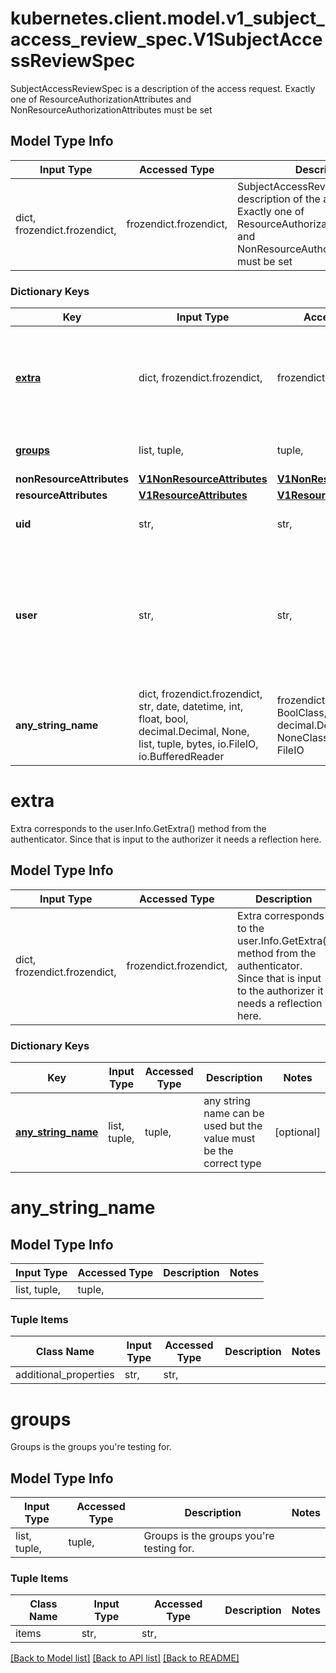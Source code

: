 # kubernetes.client.model.v1_subject_access_review_spec.V1SubjectAccessReviewSpec

SubjectAccessReviewSpec is a description of the access request.  Exactly one of ResourceAuthorizationAttributes and NonResourceAuthorizationAttributes must be set

## Model Type Info
Input Type | Accessed Type | Description | Notes
------------ | ------------- | ------------- | -------------
dict, frozendict.frozendict,  | frozendict.frozendict,  | SubjectAccessReviewSpec is a description of the access request.  Exactly one of ResourceAuthorizationAttributes and NonResourceAuthorizationAttributes must be set | 

### Dictionary Keys
Key | Input Type | Accessed Type | Description | Notes
------------ | ------------- | ------------- | ------------- | -------------
**[extra](#extra)** | dict, frozendict.frozendict,  | frozendict.frozendict,  | Extra corresponds to the user.Info.GetExtra() method from the authenticator.  Since that is input to the authorizer it needs a reflection here. | [optional] 
**[groups](#groups)** | list, tuple,  | tuple,  | Groups is the groups you&#x27;re testing for. | [optional] 
**nonResourceAttributes** | [**V1NonResourceAttributes**](V1NonResourceAttributes.md) | [**V1NonResourceAttributes**](V1NonResourceAttributes.md) |  | [optional] 
**resourceAttributes** | [**V1ResourceAttributes**](V1ResourceAttributes.md) | [**V1ResourceAttributes**](V1ResourceAttributes.md) |  | [optional] 
**uid** | str,  | str,  | UID information about the requesting user. | [optional] 
**user** | str,  | str,  | User is the user you&#x27;re testing for. If you specify \&quot;User\&quot; but not \&quot;Groups\&quot;, then is it interpreted as \&quot;What if User were not a member of any groups | [optional] 
**any_string_name** | dict, frozendict.frozendict, str, date, datetime, int, float, bool, decimal.Decimal, None, list, tuple, bytes, io.FileIO, io.BufferedReader | frozendict.frozendict, str, BoolClass, decimal.Decimal, NoneClass, tuple, bytes, FileIO | any string name can be used but the value must be the correct type | [optional]

# extra

Extra corresponds to the user.Info.GetExtra() method from the authenticator.  Since that is input to the authorizer it needs a reflection here.

## Model Type Info
Input Type | Accessed Type | Description | Notes
------------ | ------------- | ------------- | -------------
dict, frozendict.frozendict,  | frozendict.frozendict,  | Extra corresponds to the user.Info.GetExtra() method from the authenticator.  Since that is input to the authorizer it needs a reflection here. | 

### Dictionary Keys
Key | Input Type | Accessed Type | Description | Notes
------------ | ------------- | ------------- | ------------- | -------------
**[any_string_name](#any_string_name)** | list, tuple,  | tuple,  | any string name can be used but the value must be the correct type | [optional] 

# any_string_name

## Model Type Info
Input Type | Accessed Type | Description | Notes
------------ | ------------- | ------------- | -------------
list, tuple,  | tuple,  |  | 

### Tuple Items
Class Name | Input Type | Accessed Type | Description | Notes
------------- | ------------- | ------------- | ------------- | -------------
additional_properties | str,  | str,  |  | 

# groups

Groups is the groups you're testing for.

## Model Type Info
Input Type | Accessed Type | Description | Notes
------------ | ------------- | ------------- | -------------
list, tuple,  | tuple,  | Groups is the groups you&#x27;re testing for. | 

### Tuple Items
Class Name | Input Type | Accessed Type | Description | Notes
------------- | ------------- | ------------- | ------------- | -------------
items | str,  | str,  |  | 

[[Back to Model list]](../../README.md#documentation-for-models) [[Back to API list]](../../README.md#documentation-for-api-endpoints) [[Back to README]](../../README.md)

